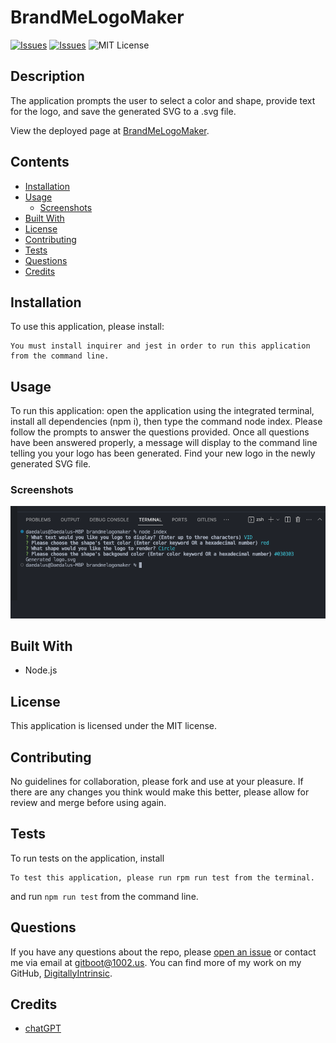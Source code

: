 # BrandMeLogoMaker
[![Issues](https://img.shields.io/github/issues/DigitallyIntrinsic/brandmelogomaker)](https://github.com/DigitallyIntrinsic/brandmelogomaker/issues) [![Issues](https://img.shields.io/github/contributors/DigitallyIntrinsic/brandmelogomaker)](https://github.com/DigitallyIntrinsic/brandmelogomaker/graphs/contributors) ![MIT License](https://img.shields.io/badge/license-MIT-blue)

## Description
The application prompts the user to select a color and shape, provide text for the logo, and save the generated SVG to a .svg file.
          
View the deployed page at [BrandMeLogoMaker](https://github.com/DigitallyIntrinsic/brandmelogomaker).
## Contents
* [Installation](#installation)
* [Usage](#usage)
   * [Screenshots](#screenshots)
* [Built With](#built-with)
* [License](#license)
* [Contributing](#contributing)
* [Tests](#tests)
* [Questions](#questions)
* [Credits](#credits)

## Installation
To use this application, please install: 
```
You must install inquirer and jest in order to run this application from the command line.
```
  
## Usage
To run this application: open the application using the integrated terminal, install all dependencies (npm i), then type the command node index. Please follow the prompts to answer the questions provided. Once all questions have been answered properly, a message will display to the command line telling you your logo has been generated. Find your new logo in the newly generated SVG file. 
  
### Screenshots
![Application running from the command line](./lib/images/app-test.png)


## Built With

* Node.js
  
## License
This application is licensed under the MIT license.
  
## Contributing
No guidelines for collaboration, please fork and use at your pleasure. If there are any changes you think would make this better, please allow for review and merge before using again.
  
## Tests
To run tests on the application, install
```
To test this application, please run rpm run test from the terminal.
```
and run `npm run test` from the command line.
  
## Questions
If you have any questions about the repo, please [open an issue](https://github.com/DigitallyIntrinsic/brandmelogomaker/issues) or contact me via email at gitboot@1002.us. You can find more of my work on my GitHub, [DigitallyIntrinsic](https://github.com/DigitallyIntrinsic/).
  
## Credits
* [chatGPT](https://chat.openai.com/)

  
